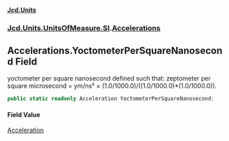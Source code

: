 #### [Jcd.Units](index 'index')
### [Jcd.Units.UnitsOfMeasure.SI](Jcd.Units.UnitsOfMeasure.SI 'Jcd.Units.UnitsOfMeasure.SI').[Accelerations](Accelerations 'Jcd.Units.UnitsOfMeasure.SI.Accelerations')

## Accelerations.YoctometerPerSquareNanosecond Field

yoctometer per square nanosecond defined such that: zeptometer per square microsecond = ym/ns² ×
(1.0/1000.0)/((1.0/1000.0)*(1.0/1000.0)).

```csharp
public static readonly Acceleration YoctometerPerSquareNanosecond;
```

#### Field Value
[Acceleration](Acceleration 'Jcd.Units.UnitTypes.Acceleration')